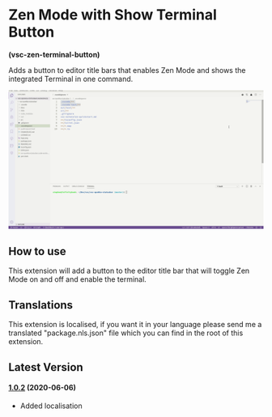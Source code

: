 # Zen Mode with Show Terminal Button

**(vsc-zen-terminal-button)**

Adds a button to editor title bars that enables Zen Mode and shows the integrated Terminal in one command.

![alt text](https://raw.githubusercontent.com/sketchbuch/vsc-zen-terminal-button/master/docs/images/vsc-zen-terminal-button.gif 'Zen Terminal Button in action')

## How to use

This extension will add a button to the editor title bar that will toggle Zen Mode on and off and enable the terminal.

## Translations

This extension is localised, if you want it in your language please send me a translated "package.nls.json" file which you can find in the root of this extension.

## Latest Version

#### [1.0.2](https://github.com/sketchbuch/vsc-zen-terminal-button/compare/v1.0.1...v1.0.2) (2020-06-06)

- Added localisation
